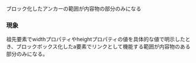 ブロック化したアンカーの範囲が内容物の部分のみになる

### 現象

祖先要素でwidthプロパティやheightプロパティの値を具体的な値で明示したとき、ブロックボックス化したa要素でリンクとして機能する範囲が内容物のある部分のみになる。
